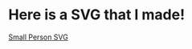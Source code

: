 # Here is a SVG that I made!

[Small Person SVG](image_file:///C:/Users/lunna/OneDrive/Desktop/vector%20image%20practice.html)
